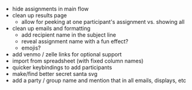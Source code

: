 - hide assignments in main flow 
- clean up results page 
    - allow for peeking at one participant's assignment vs. showing all 
- clean up emails and formatting 
    - add recipient name in the subject line 
    - reveal assignment name with a fun effect? 
    - emojis? 
- add venmo / zelle links for optional support 
- import from spreadsheet (with fixed column names)
- quicker keybindings to add participants 
- make/find better secret santa svg 
- add a party / group name and mention that in all emails, displays, etc 